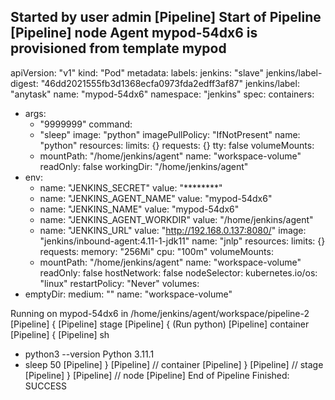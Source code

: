 Started by user admin
[Pipeline] Start of Pipeline
[Pipeline] node
Agent mypod-54dx6 is provisioned from template mypod
---
apiVersion: "v1"
kind: "Pod"
metadata:
  labels:
    jenkins: "slave"
    jenkins/label-digest: "46dd2021555fb3d1368ecfa0973fda2edff3af87"
    jenkins/label: "anytask"
  name: "mypod-54dx6"
  namespace: "jenkins"
spec:
  containers:
  - args:
    - "9999999"
    command:
    - "sleep"
    image: "python"
    imagePullPolicy: "IfNotPresent"
    name: "python"
    resources:
      limits: {}
      requests: {}
    tty: false
    volumeMounts:
    - mountPath: "/home/jenkins/agent"
      name: "workspace-volume"
      readOnly: false
    workingDir: "/home/jenkins/agent"
  - env:
    - name: "JENKINS_SECRET"
      value: "********"
    - name: "JENKINS_AGENT_NAME"
      value: "mypod-54dx6"
    - name: "JENKINS_NAME"
      value: "mypod-54dx6"
    - name: "JENKINS_AGENT_WORKDIR"
      value: "/home/jenkins/agent"
    - name: "JENKINS_URL"
      value: "http://192.168.0.137:8080/"
    image: "jenkins/inbound-agent:4.11-1-jdk11"
    name: "jnlp"
    resources:
      limits: {}
      requests:
        memory: "256Mi"
        cpu: "100m"
    volumeMounts:
    - mountPath: "/home/jenkins/agent"
      name: "workspace-volume"
      readOnly: false
  hostNetwork: false
  nodeSelector:
    kubernetes.io/os: "linux"
  restartPolicy: "Never"
  volumes:
  - emptyDir:
      medium: ""
    name: "workspace-volume"

Running on mypod-54dx6 in /home/jenkins/agent/workspace/pipeline-2
[Pipeline] {
[Pipeline] stage
[Pipeline] { (Run python)
[Pipeline] container
[Pipeline] {
[Pipeline] sh
+ python3 --version
Python 3.11.1
+ sleep 50
[Pipeline] }
[Pipeline] // container
[Pipeline] }
[Pipeline] // stage
[Pipeline] }
[Pipeline] // node
[Pipeline] End of Pipeline
Finished: SUCCESS